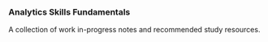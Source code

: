 ### Analytics Skills Fundamentals
A collection of work in-progress notes and recommended study resources.
